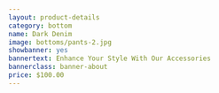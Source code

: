 ```yaml
---
layout: product-details
category: bottom
name: Dark Denim
image: bottoms/pants-2.jpg
showbanner: yes
bannertext: Enhance Your Style With Our Accessories
bannerclass: banner-about
price: $100.00
---
```



